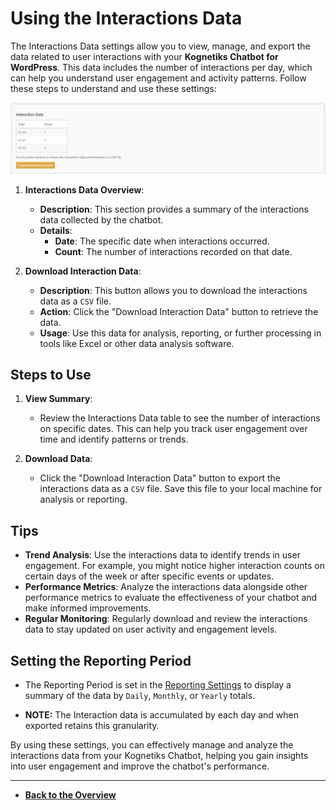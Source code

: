 # Using the Interactions Data

The Interactions Data settings allow you to view, manage, and export the data related to user interactions with your **Kognetiks Chatbot for WordPress**. This data includes the number of interactions per day, which can help you understand user engagement and activity patterns. Follow these steps to understand and use these settings:

![Interaction Data](interaction-data.png)


1. **Interactions Data Overview**:
   - **Description**: This section provides a summary of the interactions data collected by the chatbot.
   - **Details**:
     - **Date**: The specific date when interactions occurred.
     - **Count**: The number of interactions recorded on that date.

2. **Download Interaction Data**:
   - **Description**: This button allows you to download the interactions data as a `CSV` file.
   - **Action**: Click the "Download Interaction Data" button to retrieve the data.
   - **Usage**: Use this data for analysis, reporting, or further processing in tools like Excel or other data analysis software.

## Steps to Use

1. **View Summary**:
   - Review the Interactions Data table to see the number of interactions on specific dates. This can help you track user engagement over time and identify patterns or trends.

2. **Download Data**:
   - Click the "Download Interaction Data" button to export the interactions data as a `CSV` file. Save this file to your local machine for analysis or reporting.

## Tips

- **Trend Analysis**: Use the interactions data to identify trends in user engagement. For example, you might notice higher interaction counts on certain days of the week or after specific events or updates.
- **Performance Metrics**: Analyze the interactions data alongside other performance metrics to evaluate the effectiveness of your chatbot and make informed improvements.
- **Regular Monitoring**: Regularly download and review the interactions data to stay updated on user activity and engagement levels.

## Setting the Reporting Period

- The Reporting Period is set in the [Reporting Settings](reporting-settings.md) to display a summary of the data by `Daily`, `Monthly`, or `Yearly` totals.

- **NOTE:** The Interaction data is accumulated by each day and when exported retains this granularity. 

By using these settings, you can effectively manage and analyze the interactions data from your Kognetiks Chatbot, helping you gain insights into user engagement and improve the chatbot's performance.

---

- **[Back to the Overview](/overview.md)**
